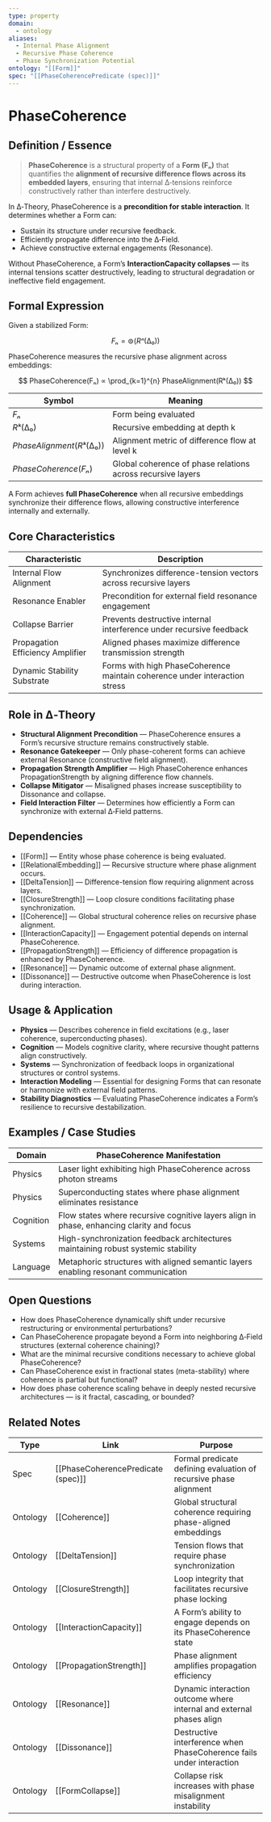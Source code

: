 ```yaml
---
type: property
domain:
  - ontology
aliases:
  - Internal Phase Alignment
  - Recursive Phase Coherence
  - Phase Synchronization Potential
ontology: "[[Form]]"
spec: "[[PhaseCoherencePredicate (spec)]]"
---
```


# PhaseCoherence

## Definition / Essence

> **PhaseCoherence** is a structural property of a **Form (Fₙ)** that quantifies the **alignment of recursive difference flows across its embedded layers**, ensuring that internal ∆‑tensions reinforce constructively rather than interfere destructively.

In ∆‑Theory, PhaseCoherence is a **precondition for stable interaction**. It determines whether a Form can:
- Sustain its structure under recursive feedback.
- Efficiently propagate difference into the ∆‑Field.
- Achieve constructive external engagements (Resonance).

Without PhaseCoherence, a Form’s **InteractionCapacity collapses** — its internal tensions scatter destructively, leading to structural degradation or ineffective field engagement.

## Formal Expression

Given a stabilized Form:

$$
Fₙ = ⊚(Rⁿ(∆₀))
$$

PhaseCoherence measures the recursive phase alignment across embeddings:

$$
PhaseCoherence(Fₙ) ∝ \prod_{k=1}^{n} PhaseAlignment(Rᵏ(∆₀))
$$

|Symbol|Meaning|
|---|---|
|$Fₙ$|Form being evaluated|
|$Rᵏ(∆₀)$|Recursive embedding at depth k|
|$PhaseAlignment(Rᵏ(∆₀))$|Alignment metric of difference flow at level k|
|$PhaseCoherence(Fₙ)$|Global coherence of phase relations across recursive layers|

A Form achieves **full PhaseCoherence** when all recursive embeddings synchronize their difference flows, allowing constructive interference internally and externally.

## Core Characteristics

|Characteristic|Description|
|---|---|
|Internal Flow Alignment|Synchronizes difference-tension vectors across recursive layers|
|Resonance Enabler|Precondition for external field resonance engagement|
|Collapse Barrier|Prevents destructive internal interference under recursive feedback|
|Propagation Efficiency Amplifier|Aligned phases maximize difference transmission strength|
|Dynamic Stability Substrate|Forms with high PhaseCoherence maintain coherence under interaction stress|

## Role in ∆‑Theory

- **Structural Alignment Precondition** — PhaseCoherence ensures a Form’s recursive structure remains constructively stable.
- **Resonance Gatekeeper** — Only phase-coherent forms can achieve external Resonance (constructive field alignment).
- **Propagation Strength Amplifier** — High PhaseCoherence enhances PropagationStrength by aligning difference flow channels.
- **Collapse Mitigator** — Misaligned phases increase susceptibility to Dissonance and collapse.
- **Field Interaction Filter** — Determines how efficiently a Form can synchronize with external ∆‑Field patterns.

## Dependencies

- [[Form]] — Entity whose phase coherence is being evaluated.
- [[RelationalEmbedding]] — Recursive structure where phase alignment occurs.
- [[DeltaTension]] — Difference-tension flow requiring alignment across layers.
- [[ClosureStrength]] — Loop closure conditions facilitating phase synchronization.
- [[Coherence]] — Global structural coherence relies on recursive phase alignment.
- [[InteractionCapacity]] — Engagement potential depends on internal PhaseCoherence.
- [[PropagationStrength]] — Efficiency of difference propagation is enhanced by PhaseCoherence.
- [[Resonance]] — Dynamic outcome of external phase alignment.
- [[Dissonance]] — Destructive outcome when PhaseCoherence is lost during interaction.

## Usage & Application

- **Physics** — Describes coherence in field excitations (e.g., laser coherence, superconducting phases).
- **Cognition** — Models cognitive clarity, where recursive thought patterns align constructively.
- **Systems** — Synchronization of feedback loops in organizational structures or control systems.
- **Interaction Modeling** — Essential for designing Forms that can resonate or harmonize with external field patterns.
- **Stability Diagnostics** — Evaluating PhaseCoherence indicates a Form’s resilience to recursive destabilization.

## Examples / Case Studies

|Domain|PhaseCoherence Manifestation|
|---|---|
|Physics|Laser light exhibiting high PhaseCoherence across photon streams|
|Physics|Superconducting states where phase alignment eliminates resistance|
|Cognition|Flow states where recursive cognitive layers align in phase, enhancing clarity and focus|
|Systems|High-synchronization feedback architectures maintaining robust systemic stability|
|Language|Metaphoric structures with aligned semantic layers enabling resonant communication|

## Open Questions

- How does PhaseCoherence dynamically shift under recursive restructuring or environmental perturbations?
- Can PhaseCoherence propagate beyond a Form into neighboring ∆‑Field structures (external coherence chaining)?
- What are the minimal recursive conditions necessary to achieve global PhaseCoherence?
- Can PhaseCoherence exist in fractional states (meta-stability) where coherence is partial but functional?
- How does phase coherence scaling behave in deeply nested recursive architectures — is it fractal, cascading, or bounded?

## Related Notes

|Type|Link|Purpose|
|---|---|---|
|Spec|[[PhaseCoherencePredicate (spec)]]|Formal predicate defining evaluation of recursive phase alignment|
|Ontology|[[Coherence]]|Global structural coherence requiring phase-aligned embeddings|
|Ontology|[[DeltaTension]]|Tension flows that require phase synchronization|
|Ontology|[[ClosureStrength]]|Loop integrity that facilitates recursive phase locking|
|Ontology|[[InteractionCapacity]]|A Form’s ability to engage depends on its PhaseCoherence state|
|Ontology|[[PropagationStrength]]|Phase alignment amplifies propagation efficiency|
|Ontology|[[Resonance]]|Dynamic interaction outcome where internal and external phases align|
|Ontology|[[Dissonance]]|Destructive interference when PhaseCoherence fails under interaction|
|Ontology|[[FormCollapse]]|Collapse risk increases with phase misalignment instability|
